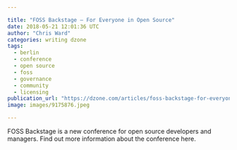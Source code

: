 ```yaml
---

title: "FOSS Backstage – For Everyone in Open Source"
date: 2018-05-21 12:01:36 UTC
author: "Chris Ward"
categories: writing dzone
tags:
  - berlin
  - conference
  - open source
  - foss
  - governance
  - community
  - licensing
publication_url: "https://dzone.com/articles/foss-backstage-for-everyone-in-open-source"
image: images/9175876.jpeg

---
```

FOSS Backstage is a new conference for open source developers and managers. Find out more information about the conference here.

